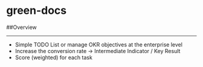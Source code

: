 # green-docs

##Overview
***
- Simple TODO List or manage OKR objectives at the enterprise level
- Increase the conversion rate -> Intermediate Indicator / Key Result
- Score (weighted) for each task


#
